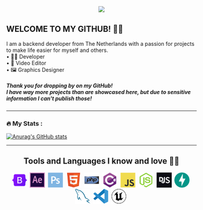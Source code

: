 <div align="center">
  <img src="https://media0.giphy.com/media/xTiIzJSKB4l7xTouE8/giphy.gif?cid=ecf05e47vnz72os01acm57un3b6i794bx84xw9nsf06pwzbn&rid=giphy.gif&ct=g"/>
</div>
<h2 align="left"> WELCOME TO MY GITHUB! 🙋‍♂️ </h2>
<div align="left">
I am a backend developer from The Netherlands with a passion for projects to make life easier for myself and others.<br/>
• 👨‍💻 Developer<br/>
• 🎥 Video Editor<br/>
• 🖼 Graphics Designer
</div>


<h5 align="left">
Thank you for dropping by on my GitHub!<br />
I have way more projects than are showcased here, but due to sensitive information I can't publish those!<br/>
</h5>

---
### :fire: My Stats :
[![Anurag's GitHub stats](https://github-readme-stats.vercel.app/api/top-langs/?username=pgsleepy&layout=compact)](https://github.com/anuraghazra/github-readme-stats)

---
<h2 align="center"> Tools and Languages I know and love 👨‍💻</h2>
<div align="center">
  <img src="https://github.com/devicons/devicon/blob/master/icons/bootstrap/bootstrap-original.svg" title="Bootstrap" alt="Bootstrap" width="40" height="40"/>&nbsp;
  <img src="https://github.com/devicons/devicon/blob/master/icons/aftereffects/aftereffects-original.svg" title="After Effects" alt="After Effects" width="40" height="40"/>&nbsp;
  <img src="https://github.com/devicons/devicon/blob/master/icons/photoshop/photoshop-plain.svg" title="Photoshop" alt="Photoshop" width="40" height="40"/>&nbsp;
  <img src="https://github.com/devicons/devicon/blob/master/icons/html5/html5-original.svg" title="HTML5" alt="HTML" width="40" height="40"/>&nbsp;
  <img src="https://github.com/devicons/devicon/blob/master/icons/php/php-original.svg" title="PHP" alt="PHP" width="40" height="40"/>&nbsp;
  <img src="https://github.com/devicons/devicon/blob/master/icons/csharp/csharp-original.svg" title="C#" alt="C#" width="40" height="40"/>&nbsp;
  <img src="https://github.com/devicons/devicon/blob/master/icons/javascript/javascript-original.svg" title="JavaScript" alt="JavaScript" width="40" height="40"/>&nbsp;
  <img src="https://github.com/devicons/devicon/blob/master/icons/nodejs/nodejs-original.svg" title="NodeJS" alt="NodeJS" width="40" height="40"/>&nbsp;
  <img src="https://github.com/devicons/devicon/blob/master/icons/discordjs/discordjs-original.svg" title="DiscordJS" alt="DiscordJS" width="40" height="40"/>&nbsp;
  <img src="https://github.com/devicons/devicon/blob/master/icons/fastapi/fastapi-original.svg" title="FastAPI" alt="FastAPI" width="40" height="40"/>&nbsp;
  <img src="https://github.com/devicons/devicon/blob/master/icons/mysql/mysql-original.svg" title="MySQL"  alt="MySQL" width="40" height="40"/>&nbsp;
  <img src="https://github.com/devicons/devicon/blob/master/icons/vscode/vscode-original.svg" title="VSCode"  alt="VSCode" width="40" height="40"/>&nbsp;
  <img src="https://github.com/devicons/devicon/blob/master/icons/unrealengine/unrealengine-original.svg" title="Unreal Engine (ish)"  alt=""Unreal Engine (ish)" width="40" height="40"/>&nbsp;
</div>
</p>
